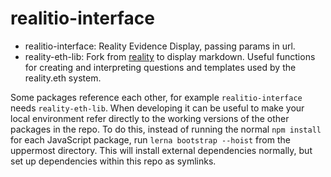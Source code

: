 # realitio-interface

  * realitio-interface: Reality Evidence Display, passing params in url.
  * reality-eth-lib: Fork from [reality](https://github.com/RealityETH/reality-eth-monorepo/) to display markdown. Useful functions for creating and interpreting questions and templates used by the reality.eth system.


Some packages reference each other, for example `realitio-interface` needs `reality-eth-lib`. When developing it can be useful to make your local environment refer directly to the working versions of the other packages in the repo. To do this, instead of running the normal `npm install` for each JavaScript package, run `lerna bootstrap --hoist` from the uppermost directory. This will install external dependencies normally, but set up dependencies within this repo as symlinks.
